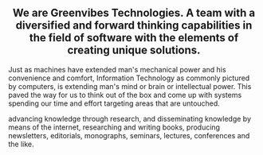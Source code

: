 <h2 align="center">We are Greenvibes Technologies. A team with a diversified and forward thinking capabilities in the field of software with the elements of creating unique solutions. </h2>

Just as machines have extended man's mechanical power and his convenience and comfort, Information Technology as commonly pictured by computers, 
is extending man's mind or brain or intellectual power. 
This paved the way for us to think out of the box and come up with systems spending our time and effort targeting areas that are untouched.

advancing knowledge through research, and disseminating knowledge by means of the internet, researching and writing books, producing newsletters, editorials, monographs, seminars, lectures, conferences and the like.
